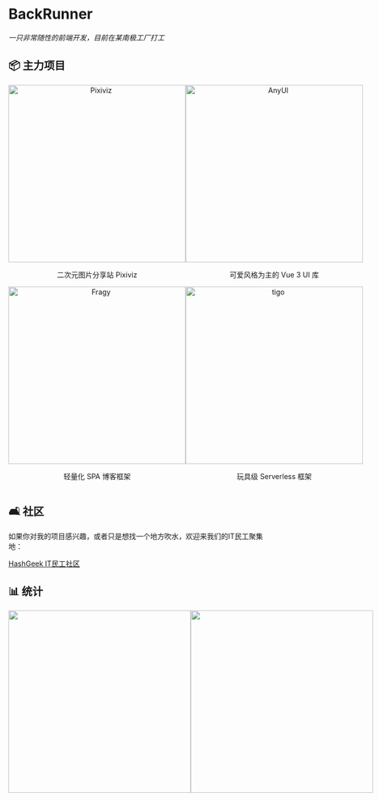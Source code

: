 # BackRunner

*一只非常随性的前端开发，目前在某南极工厂打工*

## 📦 主力项目

<div style="display: flex">
  <div style="text-align: center">
  <img src="https://github-readme-stats.vercel.app/api/pin/?username=pwp-app&repo=pixiviz&theme=dark" width="350" alt="Pixiviz">
  <p>二次元图片分享站 Pixiviz</p>
  </div>
  <div style="text-align: center">
  <img src="https://github-readme-stats.vercel.app/api/pin/?username=any-design&repo=anyui&theme=dark" width="350" alt="AnyUI">
  <p>可爱风格为主的 Vue 3 UI 库</p>
  </div>
</div>

<div style="display: flex">
  <div style="text-align: center">
  <img src="https://github-readme-stats.vercel.app/api/pin/?username=fragyjs&repo=fragy&theme=dark" width="350" alt="Fragy">
  <p>轻量化 SPA 博客框架</p>
  </div>
  <div style="text-align: center">
  <img src="https://github-readme-stats.vercel.app/api/pin/?username=tigojs&repo=tigo&theme=dark" width="350" alt="tigo">
  <p>玩具级 Serverless 框架</p>
  </div>
</div>

## 🛋️ 社区

如果你对我的项目感兴趣，或者只是想找一个地方吹水，欢迎来我们的IT民工聚集地：

[HashGeek IT民工社区](https://t.me/HashGeekCoder)

## 📊 统计

<div style="display: flex">
<img src="https://github-readme-stats.vercel.app/api/wakatime?username=@BackRunner&theme=dark" width="360">
<img src="https://github-readme-stats.vercel.app/api?username=backrunner&theme=dark" width="360">
</div>
